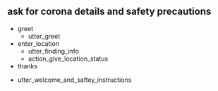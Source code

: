 ## ask for corona details and safety precautions
* greet
  - utter_greet
* enter_location
  - utter_finding_info
  - action_give_location_status
* thanks
 - utter_welcome_and_saftey_instructions

